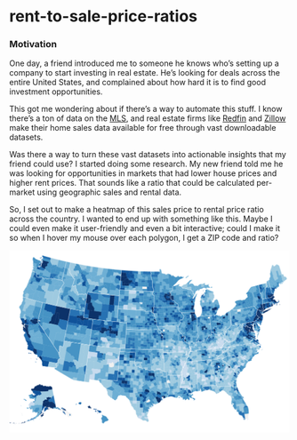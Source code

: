# rent-to-sale-price-ratios

### Motivation

One day, a friend introduced me to someone he knows who’s setting up a company to start investing in real estate. He’s looking for deals across the entire United States, and complained about how hard it is to find good investment opportunities.

This got me wondering about if there’s a way to automate this stuff. I know there’s a ton of data on the [MLS](https://www.mls.com/), and real estate firms like [Redfin](https://www.redfin.com/news/data-center/) and [Zillow](https://www.zillow.com/research/data/) make their home sales data available for free through vast downloadable datasets.

Was there a way to turn these vast datasets into actionable insights that my friend could use? I started doing some research. My new friend told me he was looking for opportunities in markets that had lower house prices and higher rent prices. That sounds like a ratio that could be calculated per-market using geographic sales and rental data.

So, I set out to make a heatmap of this sales price to rental price ratio across the country. I wanted to end up with something like this. Maybe I could even make it user-friendly and even a bit interactive; could I make it so when I hover my mouse over each polygon, I get a ZIP code and ratio?

![Example Heatmap](/Images/example-heatmap.png?raw=true)

